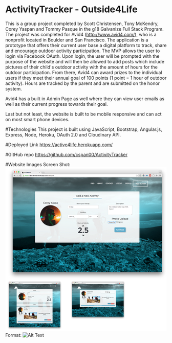 # ActivityTracker - Outside4Life
This is a group project completed by Scott Christensen, Tony McKendry, Corey Yaspan and Tommy Pasque in the g18 Galvanize Full Stack Program.  The project was completed for Avid4 (http://www.avid4.com/), who is a nonprofit located in Boulder and San Francisco.  The application is a prototype that offers their current user base a digital platform to track, share and encourage outdoor activity participation.  The MVP allows the user to login via Facebook OAuth.  Upon login, the user will be prompted with the purpose of the website and will then be allowed to add posts which include pictures of their child's outdoor activity with the amount of hours for the outdoor participation.  From there, Avid4 can award prizes to the individual users if they meet their annual goal of 100 points (1 point = 1 hour of outdoor activity).  Hours are tracked by the parent and are submitted on the honor system.  

Avid4 has a built in Admin Page as well where they can view user emails as well as their current progress towards their goal.

Last but not least, the website is built to be mobile responsive and can act on most smart phone devices.

#Technologies
This project is built using JavaScript, Bootstrap, Angular.js, Express, Node, Heroku, OAuth 2.0 and Cloudinary API.

#Deployed Link
https://active4life.herokuapp.com/

#GitHub repo
https://github.com/cspan00/ActivityTracker

#Website Images
Screen Shot:
![Screen Shot](/outside4adv.png)
Format: ![Alt Text](url)
